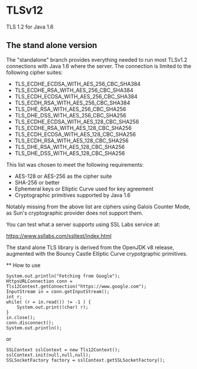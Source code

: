 # TLSv12
TLS 1.2 for Java 1.6

## The stand alone version

The "standalone" branch provides everything needed to run most TLSv1.2 connections with Java 1.6 where the server. The connection is limited to the following cipher suites:

+ TLS_ECDHE_ECDSA_WITH_AES_256_CBC_SHA384
+ TLS_ECDHE_RSA_WITH_AES_256_CBC_SHA384
+ TLS_ECDH_ECDSA_WITH_AES_256_CBC_SHA384
+ TLS_ECDH_RSA_WITH_AES_256_CBC_SHA384
+ TLS_DHE_RSA_WITH_AES_256_CBC_SHA256
+ TLS_DHE_DSS_WITH_AES_256_CBC_SHA256
+ TLS_ECDHE_ECDSA_WITH_AES_128_CBC_SHA256
+ TLS_ECDHE_RSA_WITH_AES_128_CBC_SHA256
+ TLS_ECDH_ECDSA_WITH_AES_128_CBC_SHA256
+ TLS_ECDH_RSA_WITH_AES_128_CBC_SHA256
+ TLS_DHE_RSA_WITH_AES_128_CBC_SHA256
+ TLS_DHE_DSS_WITH_AES_128_CBC_SHA256

This list was chosen to meet the following requirements:

+ AES-128 or AES-256 as the cipher suite
+ SHA-256 or better
+ Ephemeral keys or Elliptic Curve used for key agreement
+ Cryptographic primitives supported by Java 1.6

Notably missing from the above list are ciphers using Galois Counter Mode, as Sun's cryptographic provider does not support them.

You can test what a server supports using SSL Labs service at:

https://www.ssllabs.com/ssltest/index.html

The stand alone TLS library is derived from the OpenJDK v8 release, augmented with the Bouncy Castle Elliptic Curve crypotgraphic primitives.


** How to use

    System.out.println("Fetching from Google");
    HttpsURLConnection conn = Tls12Context.getConnection("https://www.google.com");
    InputStream in = conn.getInputStream();
    int r;
    while( (r = in.read()) != -1 ) {
        System.out.print((char) r);
    }
    in.close();
    conn.disconnect();
    System.out.println();

or

    SSLContext sslContext = new Tls12Context();
    sslContext.init(null,null,null);
    SSLSocketFactory factory = sslContext.getSSLSocketFactory();
    

